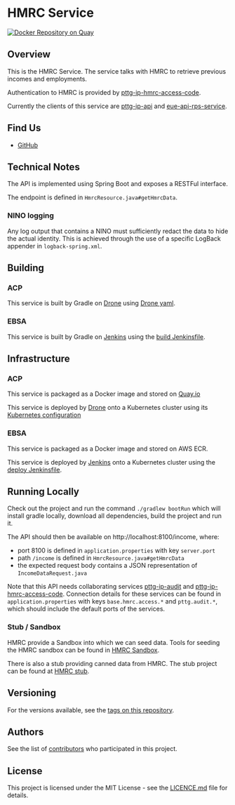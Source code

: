 HMRC Service
=

[![Docker Repository on Quay](https://quay.io/repository/ukhomeofficedigital/pttg-ip-hmrc/status "Docker Repository on Quay")](https://quay.io/repository/ukhomeofficedigital/pttg-ip-hmrc)

## Overview

This is the HMRC Service. The service talks with HMRC to retrieve previous incomes and employments.

Authentication to HMRC is provided by [pttg-ip-hmrc-access-code].  

Currently the clients of this service are [pttg-ip-api] and [eue-api-rps-service].

 
## Find Us

* [GitHub]

## Technical Notes

The API is implemented using Spring Boot and exposes a RESTFul interface.

The endpoint is defined in `HmrcResource.java#getHmrcData`.

### NINO logging

Any log output that contains a NINO must sufficiently redact the data to hide the actual identity.
This is achieved through the use of a specific LogBack appender in `logback-spring.xml`.

## Building

### ACP

This service is built by Gradle on [Drone] using [Drone yaml].

### EBSA

This service is built by Gradle on [Jenkins] using the [build Jenkinsfile].

## Infrastructure

### ACP

This service is packaged as a Docker image and stored on [Quay.io]

This service is deployed by [Drone] onto a Kubernetes cluster using its [Kubernetes configuration]

### EBSA

This service is packaged as a Docker image and stored on AWS ECR.

This service is deployed by [Jenkins] onto a Kubernetes cluster using the [deploy Jenkinsfile].

## Running Locally

Check out the project and run the command `./gradlew bootRun` which will install gradle locally, download all dependencies, build the project and run it.

The API should then be available on http://localhost:8100/income, where:
- port 8100 is defined in `application.properties` with key `server.port`
- path `/income` is defined in `HmrcResource.java#getHmrcData`
- the expected request body contains a JSON representation of `IncomeDataRequest.java`

Note that this API needs collaborating services [pttg-ip-audit] and [pttg-ip-hmrc-access-code]. Connection details for these services can be found in `application.properties` with keys `base.hmrc.access.*` and `pttg.audit.*`, which should include the default ports of the services. 

### Stub / Sandbox

HMRC provide a Sandbox into which we can seed data. Tools for seeding the HMRC sandbox can be found in [HMRC Sandbox].

There is also a stub providing canned data from HMRC. The stub project can be found at [HMRC stub]. 

## Versioning

For the versions available, see the [tags on this repository].

## Authors

See the list of [contributors] who participated in this project.

## License

This project is licensed under the MIT License - see the [LICENCE.md]
file for details.



[contributors]:                     https://github.com/UKHomeOffice/pttg-ip-hmrc/graphs/contributors
[pttg-ip-hmrc-access-code]:         https://github.com/UKHomeOffice/pttg-ip-hmrc-access-code
[pttg-ip-audit]:                    https://github.com/UKHomeOffice/pttg-ip-audit
[pttg-ip-api]:                      https://github.com/UKHomeOffice/pttg-ip-api
[eue-api-rps-service]:              https://bitbucket.ipttools.info/projects/EUE-API/repos/eue-api-rps-service/
[Quay.io]:                          https://quay.io/repository/ukhomeofficedigital/pttg-ip-hmrc
[kubernetes configuration]:         https://github.com/UKHomeOffice/kube-pttg-ip-hmrc
[Drone yaml]:                       .drone.yml
[tags on this repository]:          https://github.com/UKHomeOffice/pttg-ip-hmrc/tags
[LICENCE.md]:                       LICENCE.md
[GitHub]:                           https://github.com/orgs/UKHomeOffice/teams/pttg
[Drone]:                            https://drone.acp.homeoffice.gov.uk/UKHomeOffice/pttg-ip-api
[Jenkins]:                          https://eue-pttg-jenkins-dtzo-kops1.service.ops.iptho.co.uk/job/build_eue_api_hmrc_service/             
[build Jenkinsfile]:                https://bitbucket.ipttools.info/projects/EUE-API/repos/eue-api-shared-services-toolset/browse/Jenkinsfile.pttg_ip_hmrc
[deploy Jenkinsfile]:               https://eue-pttg-jenkins-dtzo-kops1.service.ops.iptho.co.uk/job/deploy_np_dev_push_eue_api_project_tiller/
[HMRC Sandbox]:                     https://bitbucket.ipttools.info/projects/EUE-API/repos/eue-api-hmrc-sandbox/
[HMRC Stub]:                        https://bitbucket.ipttools.info/projects/EUE-API/repos/eue-api-hmrc-stub/
